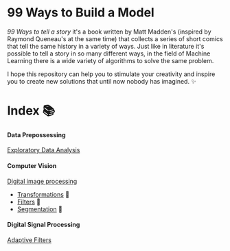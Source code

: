 # 99 Ways to Build a Model

_99 Ways to tell a story_ it's a book written by Matt Madden's (inspired by Raymond Queneau's at the same time) that collects a series of short comics
that tell the same history in a variety of ways. Just like in literature it's possible to tell a story in so many different ways, in the field of Machine 
Learning there is a wide variety of algorithms to solve the same problem.

I hope this repository can help you to stimulate your creativity and inspire you to create new solutions that until now nobody has imagined. :sparkles:

# Index :books:

#### Data Prepossessing

   [Exploratory Data Analysis](ExploratoryDataAnalysis)

#### Computer Vision
   [Digital image processing]()
   
   - [Transformations]() :construction:
   - [Filters]() :construction:
   - [Segmentation]() :construction:
   

#### Digital Signal Processing

   [Adaptive Filters](AdaptiveFilters)
